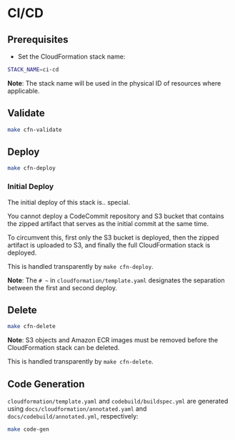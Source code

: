 # CI/CD

## Prerequisites

* Set the CloudFormation stack name:

```bash
STACK_NAME=ci-cd
```

**Note**: The stack name will be used in the physical ID of resources where applicable.

## Validate

```bash
make cfn-validate
```

## Deploy

```bash
make cfn-deploy
```

### Initial Deploy

The initial deploy of this stack is.. special.

You cannot deploy a CodeCommit repository and S3 bucket that contains the zipped artifact that serves as the initial commit at the same time.

To circumvent this, first only the S3 bucket is deployed, then the zipped artifact is uploaded to S3, and finally the full CloudFormation stack is deployed.

This is handled transparently by `make cfn-deploy`.

**Note**: The `# ~` in `cloudformation/template.yaml` designates the separation between the first and second deploy.

## Delete

```bash
make cfn-delete
```

**Note**: S3 objects and Amazon ECR images must be removed before the CloudFormation stack can be deleted.

This is handled transparently by `make cfn-delete`.

## Code Generation

`cloudformation/template.yaml` and `codebuild/buildspec.yml` are generated using `docs/cloudformation/annotated.yaml` and `docs/codebuild/annotated.yml`, respectively:

```bash
make code-gen
```
